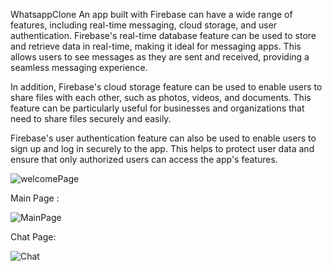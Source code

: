 WhatsappClone
An app built with Firebase can have a wide range of features, including real-time messaging, cloud storage, and user authentication. Firebase's real-time database feature can be used to store and retrieve data in real-time, making it ideal for messaging apps. This allows users to see messages as they are sent and received, providing a seamless messaging experience.

In addition, Firebase's cloud storage feature can be used to enable users to share files with each other, such as photos, videos, and documents. This feature can be particularly useful for businesses and organizations that need to share files securely and easily.

Firebase's user authentication feature can also be used to enable users to sign up and log in securely to the app. This helps to protect user data and ensure that only authorized users can access the app's features.

![welcomePage](https://github.com/OusamaAbouKhalil/WhatsappClone/assets/131563820/abd98608-31a4-436d-8b78-1f58a0c9da2e)

Main Page :

![MainPage](https://github.com/OusamaAbouKhalil/WhatsappClone/assets/131563820/d2280398-4bbb-46fa-8f9d-e45e492fc4c6)

Chat Page:

![Chat](https://github.com/OusamaAbouKhalil/WhatsappClone/assets/131563820/c35dade8-7d0d-4829-bbd6-18d99fccaae3)

